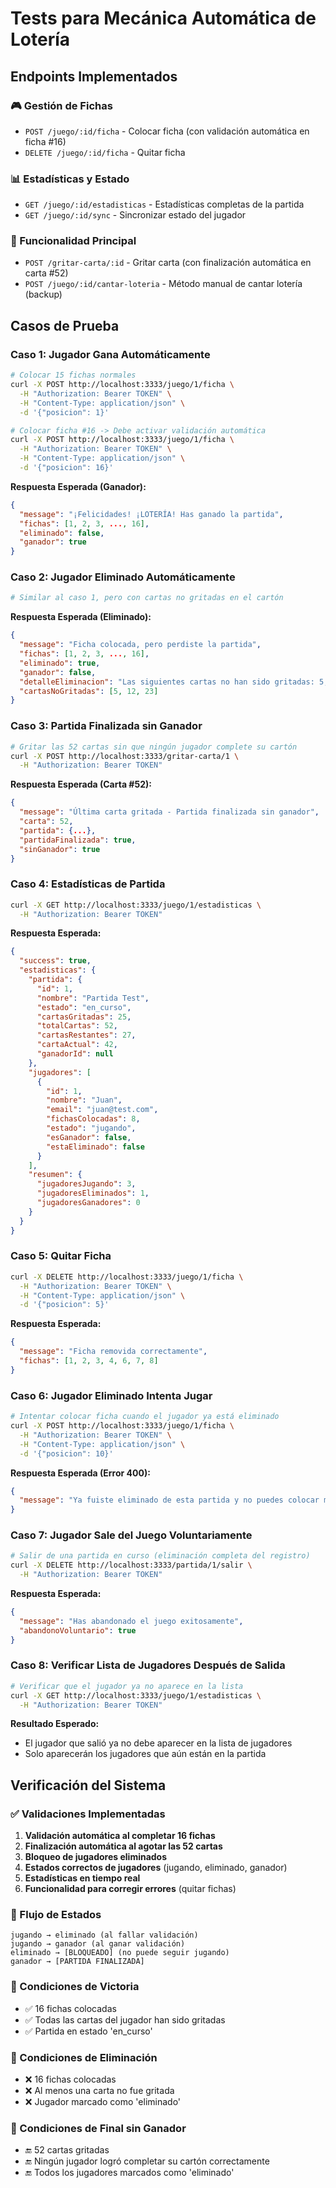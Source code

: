 # Tests para Mecánica Automática de Lotería

## Endpoints Implementados

### 🎮 Gestión de Fichas
- `POST /juego/:id/ficha` - Colocar ficha (con validación automática en ficha #16)
- `DELETE /juego/:id/ficha` - Quitar ficha

### 📊 Estadísticas y Estado
- `GET /juego/:id/estadisticas` - Estadísticas completas de la partida
- `GET /juego/:id/sync` - Sincronizar estado del jugador

### 🎯 Funcionalidad Principal
- `POST /gritar-carta/:id` - Gritar carta (con finalización automática en carta #52)
- `POST /juego/:id/cantar-loteria` - Método manual de cantar lotería (backup)

## Casos de Prueba

### Caso 1: Jugador Gana Automáticamente
```bash
# Colocar 15 fichas normales
curl -X POST http://localhost:3333/juego/1/ficha \
  -H "Authorization: Bearer TOKEN" \
  -H "Content-Type: application/json" \
  -d '{"posicion": 1}'

# Colocar ficha #16 -> Debe activar validación automática
curl -X POST http://localhost:3333/juego/1/ficha \
  -H "Authorization: Bearer TOKEN" \
  -H "Content-Type: application/json" \
  -d '{"posicion": 16}'
```

**Respuesta Esperada (Ganador):**
```json
{
  "message": "¡Felicidades! ¡LOTERÍA! Has ganado la partida",
  "fichas": [1, 2, 3, ..., 16],
  "eliminado": false,
  "ganador": true
}
```

### Caso 2: Jugador Eliminado Automáticamente
```bash
# Similar al caso 1, pero con cartas no gritadas en el cartón
```

**Respuesta Esperada (Eliminado):**
```json
{
  "message": "Ficha colocada, pero perdiste la partida",
  "fichas": [1, 2, 3, ..., 16],
  "eliminado": true,
  "ganador": false,
  "detalleEliminacion": "Las siguientes cartas no han sido gritadas: 5, 12, 23",
  "cartasNoGritadas": [5, 12, 23]
}
```

### Caso 3: Partida Finalizada sin Ganador
```bash
# Gritar las 52 cartas sin que ningún jugador complete su cartón
curl -X POST http://localhost:3333/gritar-carta/1 \
  -H "Authorization: Bearer TOKEN"
```

**Respuesta Esperada (Carta #52):**
```json
{
  "message": "Última carta gritada - Partida finalizada sin ganador",
  "carta": 52,
  "partida": {...},
  "partidaFinalizada": true,
  "sinGanador": true
}
```

### Caso 4: Estadísticas de Partida
```bash
curl -X GET http://localhost:3333/juego/1/estadisticas \
  -H "Authorization: Bearer TOKEN"
```

**Respuesta Esperada:**
```json
{
  "success": true,
  "estadisticas": {
    "partida": {
      "id": 1,
      "nombre": "Partida Test",
      "estado": "en_curso",
      "cartasGritadas": 25,
      "totalCartas": 52,
      "cartasRestantes": 27,
      "cartaActual": 42,
      "ganadorId": null
    },
    "jugadores": [
      {
        "id": 1,
        "nombre": "Juan",
        "email": "juan@test.com",
        "fichasColocadas": 8,
        "estado": "jugando",
        "esGanador": false,
        "estaEliminado": false
      }
    ],
    "resumen": {
      "jugadoresJugando": 3,
      "jugadoresEliminados": 1,
      "jugadoresGanadores": 0
    }
  }
}
```

### Caso 5: Quitar Ficha
```bash
curl -X DELETE http://localhost:3333/juego/1/ficha \
  -H "Authorization: Bearer TOKEN" \
  -H "Content-Type: application/json" \
  -d '{"posicion": 5}'
```

**Respuesta Esperada:**
```json
{
  "message": "Ficha removida correctamente",
  "fichas": [1, 2, 3, 4, 6, 7, 8]
}
```

### Caso 6: Jugador Eliminado Intenta Jugar
```bash
# Intentar colocar ficha cuando el jugador ya está eliminado
curl -X POST http://localhost:3333/juego/1/ficha \
  -H "Authorization: Bearer TOKEN" \
  -H "Content-Type: application/json" \
  -d '{"posicion": 10}'
```

**Respuesta Esperada (Error 400):**
```json
{
  "message": "Ya fuiste eliminado de esta partida y no puedes colocar más fichas"
}
```

### Caso 7: Jugador Sale del Juego Voluntariamente
```bash
# Salir de una partida en curso (eliminación completa del registro)
curl -X DELETE http://localhost:3333/partida/1/salir \
  -H "Authorization: Bearer TOKEN"
```

**Respuesta Esperada:**
```json
{
  "message": "Has abandonado el juego exitosamente",
  "abandonoVoluntario": true
}
```

### Caso 8: Verificar Lista de Jugadores Después de Salida
```bash
# Verificar que el jugador ya no aparece en la lista
curl -X GET http://localhost:3333/juego/1/estadisticas \
  -H "Authorization: Bearer TOKEN"
```

**Resultado Esperado:**
- El jugador que salió ya no debe aparecer en la lista de jugadores
- Solo aparecerán los jugadores que aún están en la partida

## Verificación del Sistema

### ✅ Validaciones Implementadas
1. **Validación automática al completar 16 fichas**
2. **Finalización automática al agotar las 52 cartas**
3. **Bloqueo de jugadores eliminados**
4. **Estados correctos de jugadores** (jugando, eliminado, ganador)
5. **Estadísticas en tiempo real**
6. **Funcionalidad para corregir errores** (quitar fichas)

### 🔄 Flujo de Estados
```
jugando → eliminado (al fallar validación)
jugando → ganador (al ganar validación)
eliminado → [BLOQUEADO] (no puede seguir jugando)
ganador → [PARTIDA FINALIZADA]
```

### 🎯 Condiciones de Victoria
- ✅ 16 fichas colocadas
- ✅ Todas las cartas del jugador han sido gritadas
- ✅ Partida en estado 'en_curso'

### 🚫 Condiciones de Eliminación
- ❌ 16 fichas colocadas
- ❌ Al menos una carta no fue gritada
- ❌ Jugador marcado como 'eliminado'

### 🏁 Condiciones de Final sin Ganador
- 🔚 52 cartas gritadas
- 🔚 Ningún jugador logró completar su cartón correctamente
- 🔚 Todos los jugadores marcados como 'eliminado'
